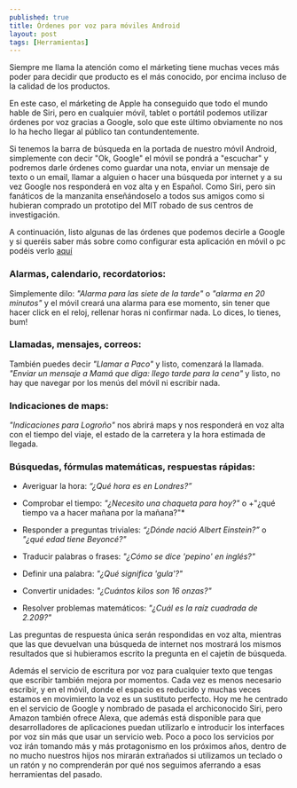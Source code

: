 ```yaml
---
published: true
title: Órdenes por voz para móviles Android
layout: post
tags: [Herramientas]
---
```


Siempre me llama la atención como el márketing tiene muchas veces más poder para decidir que producto es el más conocido, por encima incluso de la calidad de los productos.

En este caso, el márketing de Apple ha conseguido que todo el mundo hable de Siri,
pero en cualquier móvil, tablet o portátil podemos utilizar órdenes por voz gracias a Google, solo que este último obviamente no nos lo ha hecho llegar  al público tan contundentemente.

Si tenemos la barra de búsqueda en la portada de nuestro móvil Android, simplemente con decir "Ok, Google" el móvil se pondrá a "escuchar" y podremos darle órdenes como guardar una nota, enviar un mensaje de texto o un email, llamar a alguien o hacer una búsqueda por internet y a su vez Google nos responderá en voz alta y en Español. Como Siri, pero sin fanáticos de la manzanita enseñándoselo a todos sus amigos como si hubieran comprado un prototipo del MIT robado de sus centros de investigación.

A continuación, listo algunas de las órdenes que podemos decirle a Google y si queréis saber más sobre como configurar esta aplicación en móvil o pc podéis verlo [aquí](https://support.google.com/websearch/answer/2940021?hl=es)

### Alarmas, calendario, recordatorios:
Simplemente dilo: *"Alarma para las siete de la tarde"* o *"alarma en 20 minutos"* y el móvil creará una alarma para ese momento, sin tener que hacer click en el reloj, rellenar horas ni confirmar nada. Lo dices, lo tienes, bum!

### Llamadas, mensajes, correos:
También puedes decir *"Llamar a Paco"* y listo, comenzará la llamada. *"Enviar un mensaje a Mamá que diga: llego tarde para la cena"* y listo, no hay que navegar por los menús del móvil ni escribir nada.

### Indicaciones de maps:
*"Indicaciones para Logroño"* nos abrirá maps y nos responderá en voz alta con el tiempo del viaje, el estado de la carretera y la hora estimada de llegada.

### Búsquedas, fórmulas matemáticas, respuestas rápidas:

- Averiguar la hora: *“¿Qué hora es en Londres?”*

- Comprobar el tiempo: *"¿Necesito una chaqueta para hoy?"* o +"¿qué tiempo va a hacer mañana por la mañana?"*

- Responder a preguntas triviales: *“¿Dónde nació Albert Einstein?”* o *"¿qué edad tiene Beyoncé?"*

- Traducir palabras o frases: *"¿Cómo se dice 'pepino' en inglés?"*

- Definir una palabra: *"¿Qué significa 'gula'?"*

- Convertir unidades: *"¿Cuántos kilos son 16 onzas?"*

- Resolver problemas matemáticos: *"¿Cuál es la raíz cuadrada de 2.209?"*

Las preguntas de respuesta única serán respondidas en voz alta, mientras que las que devuelvan una búsqueda de internet nos mostrará los mismos resultados que si hubieramos escrito la pregunta en el cajetín de búsqueda.

Además el servicio de escritura por voz para cualquier texto que tengas que escribir también mejora por momentos. Cada vez es menos necesario escribir, y en el móvil, donde el espacio es reducido y muchas veces estamos en movimiento la voz es un sustituto perfecto. Hoy me he centrado en el servicio de Google y nombrado de pasada el archiconocido Siri, pero Amazon también ofrece Alexa, que además está disponible para que desarrolladores de aplicaciones puedan utilizarlo e introducir los interfaces por voz sin más que usar un servicio web. Poco a poco los servicios por voz irán tomando más y más protagonismo en los próximos años, dentro de no mucho nuestros hijos nos mirarán extrañados si utilizamos un teclado o un ratón y no comprenderán por qué nos seguimos aferrando a esas herramientas del pasado.
